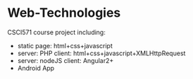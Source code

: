 # Web-Technologies
CSCI571 course project including:  
* static page: html+css+javascript  
* server: PHP client: html+css+javascript+XMLHttpRequest  
* server: nodeJS client: Angular2+  
* Android App  
